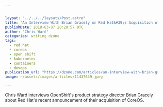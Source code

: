 ```yaml
---


layout: "../../../layouts/Post.astro"
title: "An Interview With Brian Gracely on Red Hat&#39;s Acquisition of CoreOS..."
publishDate: 2018-03-07 20:28:57 UTC
author: "Chris Ward"
categories: writing dzone
tags:
  - red hat
  - coreos
  - open shift
  - kubernetes
  - containers
  - devops
publication_url: "https://dzone.com/articles/an-interview-with-brian-gracely-on-red-hats-acqu"
image: ~/assets/images/articles/11437639.jpeg

---
```

Chris Ward interviews OpenShift's product strategy director Brian Gracely about Red Hat's recent announcement of their acquisition of CoreOS.

